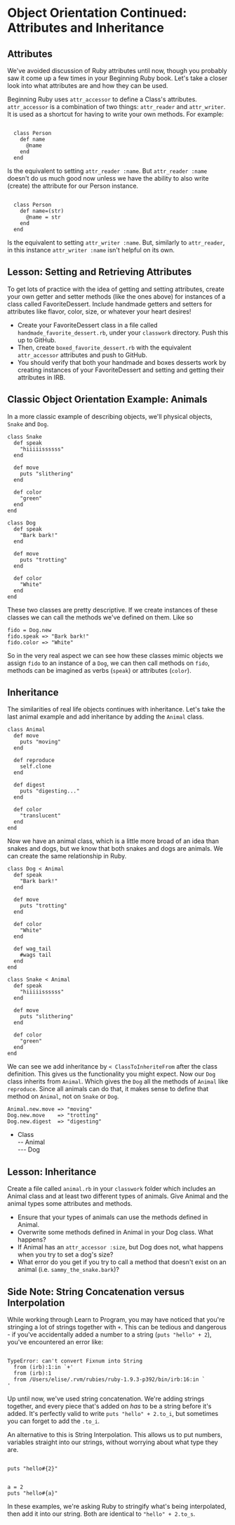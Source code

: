 # Object Orientation Continued: Attributes and Inheritance

## Attributes
We've avoided discussion of Ruby attributes until now, though you probably saw it come up a few times in your Beginning Ruby book. Let's take a closer look into what attributes are and how they can be used.

Beginning Ruby uses `attr_accessor` to define a Class's attributes. `attr_accessor` is a combination of two things: `attr_reader` and `attr_writer`. It is used as a shortcut for having to write your own methods. For example:

<pre><code>
  class Person
    def name
      @name 
    end
  end
</code></pre>  
  
Is the equivalent to setting `attr_reader :name`. But `attr_reader :name` doesn't do us much good now unless we have the ability to also write (create) the attribute for our Person instance.

<pre><code>
  class Person
    def name=(str)
      @name = str
    end
  end
</code></pre>  

Is the equivalent to setting `attr_writer :name`. But, similarly to `attr_reader`, in this instance `attr_writer :name` isn't helpful on its own.

## Lesson: Setting and Retrieving Attributes
To get lots of practice with the idea of getting and setting attributes, create your own getter and setter methods (like the ones above) for instances of a class called FavoriteDessert. Include handmade getters and setters for attributes like flavor, color, size, or whatever your heart desires!  

* Create your FavoriteDessert class in a file called `handmade_favorite_dessert.rb`, under your `classwork` directory. Push this up to GitHub.
* Then, create `boxed_favorite_dessert.rb` with the equivalent `attr_accessor` attributes and push to GitHub.
* You should verify that both your handmade and boxes desserts work by creating instances of your FavoriteDessert and setting and getting their attributes in IRB.

## Classic Object Orientation Example: Animals
In a more classic example of describing objects, we'll physical objects, `Snake` and `Dog`.

    class Snake
      def speak
        "hiiiiissssss"
      end
      
      def move
        puts "slithering"
      end
      
      def color
        "green"
      end
    end
    
    class Dog
      def speak
        "Bark bark!"
      end
      
      def move
        puts "trotting"
      end
      
      def color
        "White"
      end
    end

These two classes are pretty descriptive. If we create instances of these classes we can call the methods we've defined on them. Like so

    fido = Dog.new
    fido.speak => "Bark bark!"
    fido.color => "White"
    
So in the very real aspect we can see how these classes mimic objects we assign `fido` to an instance of a `Dog`, we can then call methods on `fido`, methods can be imagined as verbs (`speak`) or attributes (`color`).

## Inheritance
The similarities of real life objects continues with inheritance. Let's take the last animal example and add inheritance by adding the `Animal` class.

    class Animal
      def move
        puts "moving"
      end
      
      def reproduce
        self.clone
      end
      
      def digest
        puts "digesting..."
      end
      
      def color
        "translucent"
      end 
    end
    
Now we have an animal class, which is a little more broad of an idea than snakes and dogs, but we know that both snakes and dogs are animals. We can create the same relationship in Ruby. 

    class Dog < Animal
      def speak
        "Bark bark!"
      end
    
      def move
        puts "trotting"
      end
    
      def color
        "White"
      end
      
      def wag_tail
        #wags tail
      end
    end
    
    class Snake < Animal
      def speak
        "hiiiiissssss"
      end
    
      def move
        puts "slithering"
      end
    
      def color
        "green"
      end
    end
    
We can see we add inheritance by `< ClassToInheriteFrom` after the class definition. This gives us the functionality you might expect. Now our `Dog` class inherits from `Animal`. Which gives the `Dog` all the methods of `Animal` like `reproduce`. Since all animals can do that, it makes sense to define that method on `Animal`, not on `Snake` or `Dog`. 

    Animal.new.move => "moving"
    Dog.new.move    => "trotting"
    Dog.new.digest  => "digesting"  
    
- Class  
-- Animal  
--- Dog

## Lesson: Inheritance
Create a file called `animal.rb` in your `classwork` folder which includes an Animal class and at least two different types of animals. Give Animal and the animal types some attributes and methods.  

* Ensure that your types of animals can use the methods defined in Animal.
* Overwrite some methods defined in Animal in your Dog class. What happens?
* If Animal has an `attr_accessor :size`, but Dog does not, what happens when you try to set a dog's size?
* What error do you get if you try to call a method that doesn't exist on an animal (i.e. `sammy_the_snake.bark`)?

## Side Note: String Concatenation versus Interpolation
While working through Learn to Program, you may have noticed that you're stringing a lot of strings together with `+`. This can be tedious and dangerous - if you've accidentally added a number to a string (`puts "hello" + 2`), you've encountered an error like:
<pre><code>
TypeError: can't convert Fixnum into String
  from (irb):1:in `+'
  from (irb):1
  from /Users/elise/.rvm/rubies/ruby-1.9.3-p392/bin/irb:16:in `<main>'
</code></pre>  	  

Up until now, we've used string concatenation. We're adding strings together, and every piece that's added on *has* to be a string before it's added. It's perfectly valid to write `puts "hello" + 2.to_i`, but sometimes you can forget to add the `.to_i`.

An alternative to this is String Interpolation. This allows us to put numbers, variables straight into our strings, without worrying about what type they are. 
<pre><code>
puts "hello#{2}" 
</pre></code>
<pre><code>
a = 2
puts "hello#{a}"
</pre></code>

In these examples, we're asking Ruby to stringify what's being interpolated, then add it into our string. Both are identical to `"hello" + 2.to_s`.
